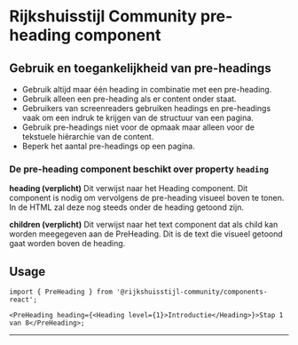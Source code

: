 <!-- @license CC0-1.0 -->

# Rijkshuisstijl Community pre-heading component

## Gebruik en toegankelijkheid van pre-headings

- Gebruik altijd maar één heading in combinatie met een pre-heading.
- Gebruik alleen een pre-heading als er content onder staat.
- Gebruikers van screenreaders gebruiken headings en pre-headings vaak om een indruk te krijgen van de structuur van een pagina.
- Gebruik pre-headings niet voor de opmaak maar alleen voor de tekstuele hiërarchie van de content.
- Beperk het aantal pre-headings op een pagina.

### De pre-heading component beschikt over property `heading`

**heading (verplicht)**
Dit verwijst naar het Heading component. Dit component is nodig om vervolgens de pre-heading visueel boven te tonen. In de HTML zal deze nog steeds onder de heading getoond zijn.

**children (verplicht)**
Dit verwijst naar het text component dat als child kan worden meegegeven aan de PreHeading. Dit is de text die visueel getoond gaat worden boven de heading.

## Usage

```tsx
import { PreHeading } from '@rijkshuisstijl-community/components-react';

<PreHeading heading={<Heading level={1}>Introductie</Heading>}>Stap 1 van 8</PreHeading>;
```

---
